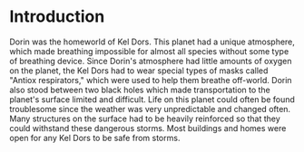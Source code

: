# Introduction
Dorin was the homeworld of Kel Dors.
This planet had a unique atmosphere, which made breathing impossible for almost all species without some type of breathing device.
Since Dorin's atmosphere had little amounts of oxygen on the planet, the Kel Dors had to wear special types of masks called "Antiox respirators," which were used to help them breathe off-world.
Dorin also stood between two black holes which made transportation to the planet's surface limited and difficult.
Life on this planet could often be found troublesome since the weather was very unpredictable and changed often.
Many structures on the surface had to be heavily reinforced so that they could withstand these dangerous storms.
Most buildings and homes were open for any Kel Dors to be safe from storms.